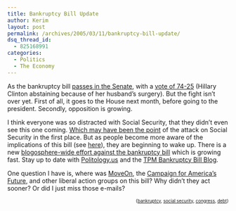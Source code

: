 ```yaml
---
title: Bankruptcy Bill Update
author: Kerim
layout: post
permalink: /archives/2005/03/11/bankruptcy-bill-update/
dsq_thread_id:
  - 825168991
categories:
  - Politics
  - The Economy
---
```

As the bankruptcy bill <a href="http://www.guardian.co.uk/worldlatest/story/0,1280,-4857327,00.html" onclick="_gaq.push(['_trackEvent', 'outbound-article', 'http://www.guardian.co.uk/worldlatest/story/0,1280,-4857327,00.html', 'passes in the Senate']);" >passes in the Senate</a>, with a <a href="http://www.senate.gov/legislative/LIS/roll_call_lists/roll_call_vote_cfm.cfm?congress=109&#038;session=1&#038;vote=00044" onclick="_gaq.push(['_trackEvent', 'outbound-article', 'http://www.senate.gov/legislative/LIS/roll_call_lists/roll_call_vote_cfm.cfm?congress=109&session=1&vote=00044', 'vote of 74-25']);" >vote of 74-25</a> (Hillary Clinton abstaining because of her husband&#8217;s surgery). But the fight isn&#8217;t over yet. First of all, it goes to the House next month, before going to the president. Secondly, opposition is growing.

I think everyone was so distracted with Social Security, that they didn&#8217;t even see this one coming. <a href="http://markschmitt.typepad.com/decembrist/2005/03/social_security.html" onclick="_gaq.push(['_trackEvent', 'outbound-article', 'http://markschmitt.typepad.com/decembrist/2005/03/social_security.html', 'Which may have been the point']);" >Which may have been the point</a> of the attack on Social Security in the first place. But as people become more aware of the implications of this bill (see <a href="http://test.oxus.net/archives/2005/03/09/bankruptcy-roundup/" onclick="_gaq.push(['_trackEvent', 'outbound-article', 'http://test.oxus.net/archives/2005/03/09/bankruptcy-roundup/', 'here']);" >here</a>), they are beginning to wake up. There is a new <a href="http://politology.us/archives/2005/03/bankruptcy_prot.php" onclick="_gaq.push(['_trackEvent', 'outbound-article', 'http://politology.us/archives/2005/03/bankruptcy_prot.php', 'blogosphere-wide effort against the bankruptcy bill']);" >blogosphere-wide effort against the bankruptcy bill</a> which is growing fast. Stay up to date with <a href="http://politology.us/" onclick="_gaq.push(['_trackEvent', 'outbound-article', 'http://politology.us/', 'Politology.us']);" >Politology.us</a> and the <a href="http://www.talkingpointsmemo.com/bankruptcy/" onclick="_gaq.push(['_trackEvent', 'outbound-article', 'http://www.talkingpointsmemo.com/bankruptcy/', 'TPM Bankruptcy Bill Blog']);" >TPM Bankruptcy Bill Blog</a>.

One question I have is, where was <a href="http://www.moveon.org" onclick="_gaq.push(['_trackEvent', 'outbound-article', 'http://www.moveon.org', 'MoveOn']);" >MoveOn</a>, the <a href="http://www.ourfuture.org/" onclick="_gaq.push(['_trackEvent', 'outbound-article', 'http://www.ourfuture.org/', 'Campaign for America&#8217;s Future']);" >Campaign for America&#8217;s Future</a>, and other liberal action groups on this bill? Why didn&#8217;t they act sooner? Or did I just miss those e-mails?

<div style="text-align:right;">
  <span style="font-size:x-small;">{<a href="http://technorati.com/tag/bankruptcy" onclick="_gaq.push(['_trackEvent', 'outbound-article', 'http://technorati.com/tag/bankruptcy', 'bankruptcy']);"  rel="tag">bankruptcy</a>, <a href="http://technorati.com/tag/social security" onclick="_gaq.push(['_trackEvent', 'outbound-article', 'http://technorati.com/tag/social security', 'social security']);"  rel="tag">social security</a>, <a href="http://technorati.com/tag/congress" onclick="_gaq.push(['_trackEvent', 'outbound-article', 'http://technorati.com/tag/congress', 'congress']);"  rel="tag">congress</a>, <a href="http://technorati.com/tag/debt" onclick="_gaq.push(['_trackEvent', 'outbound-article', 'http://technorati.com/tag/debt', 'debt']);"  rel="tag">debt</a>}</span>


